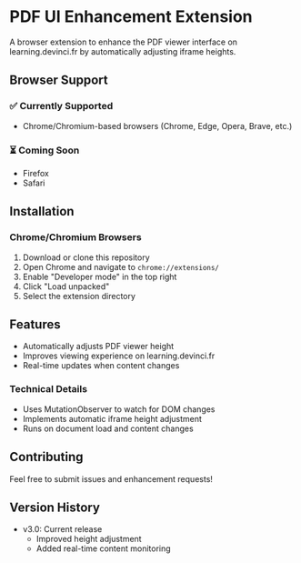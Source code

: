 # PDF UI Enhancement Extension

A browser extension to enhance the PDF viewer interface on learning.devinci.fr by automatically adjusting iframe heights.

## Browser Support

### ✅ Currently Supported
- Chrome/Chromium-based browsers (Chrome, Edge, Opera, Brave, etc.)

### ⏳ Coming Soon
- Firefox
- Safari

## Installation

### Chrome/Chromium Browsers
1. Download or clone this repository
2. Open Chrome and navigate to `chrome://extensions/`
3. Enable "Developer mode" in the top right
4. Click "Load unpacked"
5. Select the extension directory

## Features
- Automatically adjusts PDF viewer height
- Improves viewing experience on learning.devinci.fr
- Real-time updates when content changes

### Technical Details
- Uses MutationObserver to watch for DOM changes
- Implements automatic iframe height adjustment
- Runs on document load and content changes

## Contributing
Feel free to submit issues and enhancement requests!

## Version History
- v3.0: Current release
  - Improved height adjustment
  - Added real-time content monitoring
